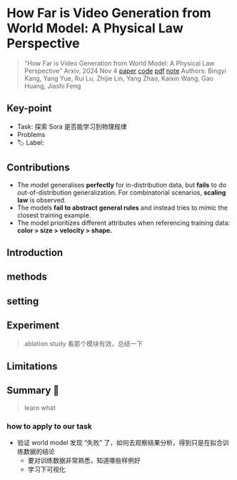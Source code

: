 # How Far is Video Generation from World Model: A Physical Law Perspective

> "How Far is Video Generation from World Model: A Physical Law Perspective" Arxiv, 2024 Nov 4
> [paper](http://arxiv.org/abs/2411.02385v1) [code](https://phyworld.github.io) [pdf](./2024_11_Arxiv_How-Far-is-Video-Generation-from-World-Model--A-Physical-Law-Perspective.pdf) [note](./2024_11_Arxiv_How-Far-is-Video-Generation-from-World-Model--A-Physical-Law-Perspective_Note.md)
> Authors: Bingyi Kang, Yang Yue, Rui Lu, Zhijie Lin, Yang Zhao, Kaixin Wang, Gao Huang, Jiashi Feng

## Key-point

- Task: 探索 Sora 是否能学习到物理规律
- Problems
- :label: Label:

## Contributions

- The model generalises **perfectly** for in-distribution data, but **fails** to do out-of-distribution generalization. For combinatorial scenarios, **scaling law** is observed. 
- The models **fail to abstract general rules** and instead tries to mimic the closest training example.
- The model prioritizes different attributes when referencing training data: **color > size > velocity > shape.**



## Introduction

## methods

## setting

## Experiment

> ablation study 看那个模块有效，总结一下

## Limitations

## Summary :star2:

> learn what

### how to apply to our task

- 验证 world model 发现 “失败” 了，如何去观察结果分析，得到只是在拟合训练数据的结论
  - 要对训练数据非常熟悉，知道哪些样例好
  - 学习下可视化
